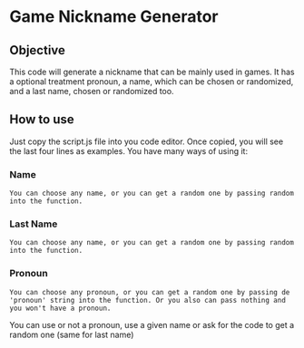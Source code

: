 # Game Nickname Generator

## Objective
This code will generate a nickname that can be mainly used in games. It has a optional treatment pronoun, a name, which can be chosen or randomized, and a last name, chosen or randomized too.

## How to use
Just copy the script.js file into you code editor.
Once copied, you will see the last four lines as examples.
You have many ways of using it:

  ### Name
    You can choose any name, or you can get a random one by passing random into the function.
    
  ### Last Name
    You can choose any name, or you can get a random one by passing random into the function.
    
  ### Pronoun
    You can choose any pronoun, or you can get a random one by passing de 'pronoun' string into the function. Or you also can pass nothing and you won't have a pronoun.
You can use or not a pronoun, use a given name or ask for the code to get a random one (same for last name)

